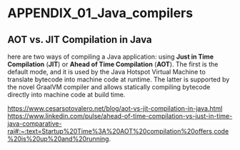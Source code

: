 # APPENDIX_01_Java_compilers
## AOT vs. JIT Compilation in Java

here are two ways of compiling a Java application: using **Just in Time Compilation** (**JIT**) or **Ahead of Time Compilation** (**AOT**). 
The first is the default mode, and it is used by the Java Hotspot Virtual Machine to translate bytecode into machine code at runtime. The latter is supported by the novel GraalVM compiler and allows statically compiling bytecode directly into machine code at build time.


https://www.cesarsotovalero.net/blog/aot-vs-jit-compilation-in-java.html
https://www.linkedin.com/pulse/ahead-of-time-compilation-vs-just-in-time-java-comparative-raj#:~:text=Startup%20Time%3A%20AOT%20compilation%20offers,code%20is%20up%20and%20running.